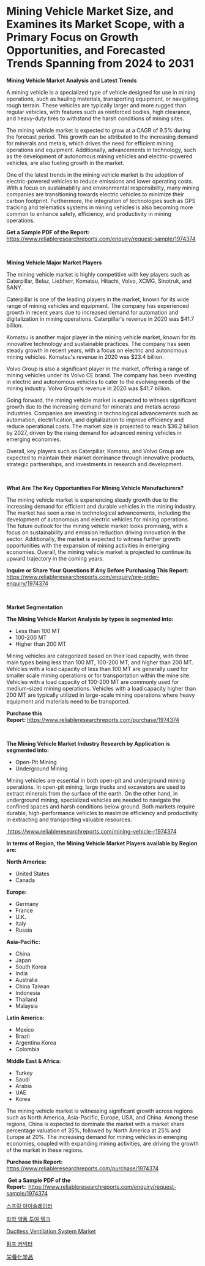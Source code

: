 <p><h1>Mining Vehicle Market Size, and Examines its Market Scope, with a Primary Focus on Growth Opportunities, and Forecasted Trends Spanning from 2024 to 2031</h1></p><p><strong>Mining Vehicle Market Analysis and Latest Trends</strong></p>
<p><p>A mining vehicle is a specialized type of vehicle designed for use in mining operations, such as hauling materials, transporting equipment, or navigating rough terrain. These vehicles are typically larger and more rugged than regular vehicles, with features such as reinforced bodies, high clearance, and heavy-duty tires to withstand the harsh conditions of mining sites.</p><p>The mining vehicle market is expected to grow at a CAGR of 9.5% during the forecast period. This growth can be attributed to the increasing demand for minerals and metals, which drives the need for efficient mining operations and equipment. Additionally, advancements in technology, such as the development of autonomous mining vehicles and electric-powered vehicles, are also fueling growth in the market.</p><p>One of the latest trends in the mining vehicle market is the adoption of electric-powered vehicles to reduce emissions and lower operating costs. With a focus on sustainability and environmental responsibility, many mining companies are transitioning towards electric vehicles to minimize their carbon footprint. Furthermore, the integration of technologies such as GPS tracking and telematics systems in mining vehicles is also becoming more common to enhance safety, efficiency, and productivity in mining operations.</p></p>
<p><strong>Get a Sample PDF of the Report:&nbsp;</strong> <a href="https://www.reliableresearchreports.com/enquiry/request-sample/1974374">https://www.reliableresearchreports.com/enquiry/request-sample/1974374</a></p>
<p>&nbsp;</p>
<p><strong>Mining Vehicle Major Market Players</strong></p>
<p><p>The mining vehicle market is highly competitive with key players such as Caterpillar, Belaz, Liebherr, Komatsu, Hitachi, Volvo, XCMG, Sinotruk, and SANY. </p><p>Caterpillar is one of the leading players in the market, known for its wide range of mining vehicles and equipment. The company has experienced growth in recent years due to increased demand for automation and digitalization in mining operations. Caterpillar's revenue in 2020 was $41.7 billion.</p><p>Komatsu is another major player in the mining vehicle market, known for its innovative technology and sustainable practices. The company has seen steady growth in recent years, with a focus on electric and autonomous mining vehicles. Komatsu's revenue in 2020 was $23.4 billion.</p><p>Volvo Group is also a significant player in the market, offering a range of mining vehicles under its Volvo CE brand. The company has been investing in electric and autonomous vehicles to cater to the evolving needs of the mining industry. Volvo Group's revenue in 2020 was $41.7 billion.</p><p>Going forward, the mining vehicle market is expected to witness significant growth due to the increasing demand for minerals and metals across industries. Companies are investing in technological advancements such as automation, electrification, and digitalization to improve efficiency and reduce operational costs. The market size is projected to reach $36.2 billion by 2027, driven by the rising demand for advanced mining vehicles in emerging economies. </p><p>Overall, key players such as Caterpillar, Komatsu, and Volvo Group are expected to maintain their market dominance through innovative products, strategic partnerships, and investments in research and development.</p></p>
<p>&nbsp;</p>
<p><strong>What Are The Key Opportunities For Mining Vehicle Manufacturers?</strong></p>
<p><p>The mining vehicle market is experiencing steady growth due to the increasing demand for efficient and durable vehicles in the mining industry. The market has seen a rise in technological advancements, including the development of autonomous and electric vehicles for mining operations. The future outlook for the mining vehicle market looks promising, with a focus on sustainability and emission reduction driving innovation in the sector. Additionally, the market is expected to witness further growth opportunities with the expansion of mining activities in emerging economies. Overall, the mining vehicle market is projected to continue its upward trajectory in the coming years.</p></p>
<p><strong>Inquire or Share Your Questions If Any Before Purchasing This Report:</strong> <a href="https://www.reliableresearchreports.com/enquiry/pre-order-enquiry/1974374">https://www.reliableresearchreports.com/enquiry/pre-order-enquiry/1974374</a></p>
<p>&nbsp;</p>
<p><strong>Market Segmentation</strong></p>
<p><strong>The Mining Vehicle Market Analysis by types is segmented into:</strong></p>
<p><ul><li>Less than 100 MT</li><li>100-200 MT</li><li>Higher than 200 MT</li></ul></p>
<p><p>Mining vehicles are categorized based on their load capacity, with three main types being less than 100 MT, 100-200 MT, and higher than 200 MT. Vehicles with a load capacity of less than 100 MT are generally used for smaller scale mining operations or for transportation within the mine site. Vehicles with a load capacity of 100-200 MT are commonly used for medium-sized mining operations. Vehicles with a load capacity higher than 200 MT are typically utilized in large-scale mining operations where heavy equipment and materials need to be transported.</p></p>
<p><strong>Purchase this Report:&nbsp;</strong><a href="https://www.reliableresearchreports.com/purchase/1974374">https://www.reliableresearchreports.com/purchase/1974374</a></p>
<p>&nbsp;</p>
<p><strong>The Mining Vehicle Market Industry Research by Application is segmented into:</strong></p>
<p><ul><li>Open-Pit Mining</li><li>Underground Mining</li></ul></p>
<p><p>Mining vehicles are essential in both open-pit and underground mining operations. In open-pit mining, large trucks and excavators are used to extract minerals from the surface of the earth. On the other hand, in underground mining, specialized vehicles are needed to navigate the confined spaces and harsh conditions below ground. Both markets require durable, high-performance vehicles to maximize efficiency and productivity in extracting and transporting valuable resources.</p></p>
<p><a href="https://www.reliableresearchreports.com/mining-vehicle-r1974374">&nbsp;https://www.reliableresearchreports.com/mining-vehicle-r1974374</a></p>
<p><strong>In terms of Region, the Mining Vehicle Market Players available by Region are:</strong></p>
<p>
    <p> <strong> North America: </strong>
        <ul>
            <li>United States</li>
            <li>Canada</li>
        </ul>
        </p> 
    <p> <strong> Europe: </strong>
        <ul>
            <li>Germany</li>
            <li>France</li>
            <li>U.K.</li>
            <li>Italy</li>
            <li>Russia</li>
        </ul>
        </p> 
    <p> <strong> Asia-Pacific: </strong>
        <ul>
            <li>China</li>
            <li>Japan</li>
            <li>South Korea</li>
            <li>India</li>
            <li>Australia</li>
            <li>China Taiwan</li>
            <li>Indonesia</li>
            <li>Thailand</li>
            <li>Malaysia</li>
        </ul>
        </p> 
    <p> <strong> Latin America: </strong>
        <ul>
            <li>Mexico</li>
            <li>Brazil</li>
            <li>Argentina Korea</li>
            <li>Colombia</li>
        </ul>
        </p> 
    <p> <strong> Middle East & Africa: </strong>
        <ul>
            <li>Turkey</li>
            <li>Saudi</li>
            <li>Arabia</li>
            <li>UAE</li>
            <li>Korea</li>
        </ul>
    </p>
    </p>
<p><p>The mining vehicle market is witnessing significant growth across regions such as North America, Asia-Pacific, Europe, USA, and China. Among these regions, China is expected to dominate the market with a market share percentage valuation of 35%, followed by North America at 25% and Europe at 20%. The increasing demand for mining vehicles in emerging economies, coupled with expanding mining activities, are driving the growth of the market in these regions.</p></p>
<p><strong>Purchase this Report: </strong><a href="https://www.reliableresearchreports.com/purchase/1974374">https://www.reliableresearchreports.com/purchase/1974374</a></p>
<p>&nbsp;<strong>Get a Sample PDF of the Report:&nbsp;&nbsp;</strong><a href="https://www.reliableresearchreports.com/enquiry/request-sample/1974374">https://www.reliableresearchreports.com/enquiry/request-sample/1974374</a></p>
<p><strong></strong></p>
<p><p><a href="https://medium.com/@dadanedu33/2024%EB%85%84%EB%B6%80%ED%84%B0-2031%EB%85%84%EA%B9%8C%EC%A7%80%EC%9D%98-%EB%B4%84-%EC%8B%9C%EC%B2%B4-%EA%B2%A9%EC%9E%90-%EC%8B%9C%EC%9E%A5-%EB%B6%84%EC%84%9D%EA%B3%BC-%EA%B7%9C%EB%AA%A8-%EC%98%88%EC%B8%A1-90147185d460">스프링 아이솔레이터</a></p><p><a href="https://medium.com/@dinty11332244/%ED%99%94%ED%95%99-%EC%B2%98%EB%A6%AC-%ED%83%B1%ED%81%AC-%EC%8B%9C%EC%9E%A5-%EC%84%B1%EA%B3%B5%EC%A0%81%EC%9D%B8-%EB%B9%84%EC%A6%88%EB%8B%88%EC%8A%A4-%EC%A0%84%EB%9E%B5%EC%9D%98-%EC%97%B4%EC%87%A0-2031%EB%85%84%EA%B9%8C%EC%A7%80%EC%9D%98-%EC%98%88%EC%B8%A1-31c7c6489830">화학 약품 투여 탱크</a></p><p><a href="https://github.com/jj19131/Market-Research-Report-List-2/blob/main/ductless-ventilation-system-market.md">Ductless Ventilation System Market</a></p><p><a href="https://github.com/bunxhcci35271755/Market-Research-Report-List-1/blob/main/166254930968.md">펌프 커넥터</a></p><p><a href="https://medium.com/@stevenhuson95/%E6%A0%84%E9%A4%8A%E5%8C%96%E5%AD%A6%E5%B8%82%E5%A0%B4-2031%E5%B9%B4%E3%81%BE%E3%81%A7%E3%81%AE%E6%88%90%E5%8A%9F%E3%81%99%E3%82%8B%E3%83%93%E3%82%B8%E3%83%8D%E3%82%B9%E6%88%A6%E7%95%A5%E3%81%AE%E9%8D%B5-8a99ffabea60">栄養化学品</a></p></p>